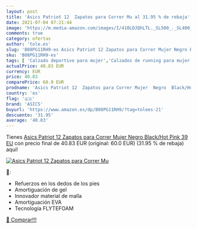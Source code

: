 ```yaml
---
layout: post
title: 'Asics Patriot 12  Zapatos para Correr Mu al 31.95 % de rebaja'
date: 2021-07-04 07:21:44
image: 'https://m.media-amazon.com/images/I/410LDJQhLTL._SL500_._SL400_.jpg'
comments: true
category: ofertas
author: 'tole.es'
slug: 'B08PG11RH9-es Asics Patriot 12 Zapatos para Correr Mujer Negro Black/Hot...'
sku: 'B08PG11RH9-es'
tags: [ 'Calzado deportivo para mujer','Calzados de running para mujer','Calzados para correr en asfalto para mujer','Zapatillas y calzado deportivo para mujer','Zapatos','Zapatos para mujer','Zapatos y complementos','asics','zapatos', ]
actualPrice: 40.83 EUR
currency: EUR
price: 40.83
comparePrice: 60.0 EUR
prodname: 'Asics Patriot 12  Zapatos para Correr Mujer  Negro  Black/Hot Pink   39 EU'
country: 'es'
flag: '🇪🇸'
brand: 'ASICS'
buyurl: 'https://www.amazon.es/dp/B08PG11RH9/?tag=tolees-21'
descuento: '31.95'
average: '40.83'
---
```


Tienes [Asics Patriot 12  Zapatos para Correr Mujer  Negro  Black/Hot Pink   39 EU](https://www.amazon.es/dp/B08PG11RH9/?tag=tolees-21) con precio final de  40.83 EUR (original: 60.0 EUR) (31.95 %  de rebaja) aqui!

[![Asics Patriot 12  Zapatos para Correr Mu](https://m.media-amazon.com/images/I/410LDJQhLTL._SL500_._SL400_.jpg)](https://www.amazon.es/dp/B08PG11RH9/?tag=tolees-21)

🔎:

- Refuerzos en los dedos de los pies
- Amortiguación de gel
- Innovador material de malla
- Amortiguación EVA
- Tecnología FLYTEFOAM

[🛒 Comprar!!!](https://www.amazon.es/dp/B08PG11RH9/?tag=tolees-21)
